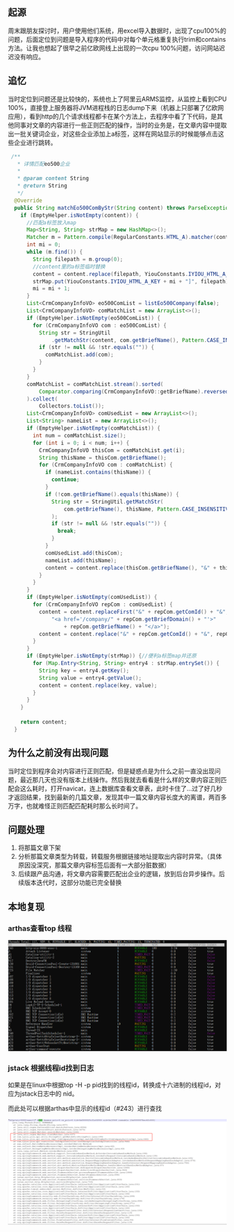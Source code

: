 ## 起源

周末跟朋友探讨时，用户使用他们系统，用excel导入数据时，出现了cpu100%的问题，后面定位到问题是导入程序的代码中对每个单元格重复执行trim和contains方法。让我也想起了很早之前亿欧网线上出现的一次cpu 100%问题，访问网站迟迟没有响应。

## 追忆

当时定位到问题还是比较快的，系统也上了阿里云ARMS监控，从监控上看到CPU 100%，直接登上服务器将JVM进程栈的日志dump下来（机器上只部署了亿欧网应用），看到http的几个请求线程都卡在某个方法上，去程序中看了下代码，是其他同事对文章的内容进行一些正则匹配的操作，当时的业务是，在文章内容中提取出一批关键词企业，对这些企业添加上a标签，这样在网站显示的时候能够点击这些企业进行跳转。

```java
 /**
   * 详情匹配eo500企业
   *
   * @param content String
   * @return String
   */
  @Override
  public String matchEo500ComByStr(String content) throws ParseException {
    if (EmptyHelper.isNotEmpty(content)) {
      //匹配a标签放入map
      Map<String, String> strMap = new HashMap<>();
      Matcher m = Pattern.compile(RegularConstants.HTML_A).matcher(content);
      int mi = 0;
      while (m.find()) {
        String filepath = m.group(0);
        //content里的a标签临时替换
        content = content.replace(filepath, YiouConstants.IYIOU_HTML_A_KEY + mi + "]");
        strMap.put(YiouConstants.IYIOU_HTML_A_KEY + mi + "]", filepath);
        mi = mi + 1;
      }
      List<CrmCompanyInfoVO> eo500ComList = listEo500Company(false);
      List<CrmCompanyInfoVO> comMatchList = new ArrayList<>();
      if (EmptyHelper.isNotEmpty(eo500ComList)) {
        for (CrmCompanyInfoVO com : eo500ComList) {
          String str = StringUtil
              .getMatchStr(content, com.getBriefName(), Pattern.CASE_INSENSITIVE);
          if (str != null && !str.equals("")) {
            comMatchList.add(com);
          }
        }
      }
      comMatchList = comMatchList.stream().sorted(
          Comparator.comparing(CrmCompanyInfoVO::getBriefName).reversed()
      ).collect(
          Collectors.toList());
      List<CrmCompanyInfoVO> comUsedList = new ArrayList<>();
      List<String> nameList = new ArrayList<>();
      if (EmptyHelper.isNotEmpty(comMatchList)) {
        int num = comMatchList.size();
        for (int i = 0; i < num; i++) {
          CrmCompanyInfoVO thisCom = comMatchList.get(i);
          String thisName = thisCom.getBriefName();
          for (CrmCompanyInfoVO com : comMatchList) {
            if (nameList.contains(thisName)) {
              continue;
            }
            if (!com.getBriefName().equals(thisName)) {
              String str = StringUtil.getMatchStr(
                  com.getBriefName(), thisName, Pattern.CASE_INSENSITIVE
              );
              if (str != null && !str.equals("")) {
                break;
              }
            }
            comUsedList.add(thisCom);
            nameList.add(thisName);
            content = content.replace(thisCom.getBriefName(), "&" + thisCom.getComId() + "&");
          }
        }
      }
      if (EmptyHelper.isNotEmpty(comUsedList)) {
        for (CrmCompanyInfoVO repCom : comUsedList) {
          content = content.replaceFirst("&" + repCom.getComId() + "&",
              "<a href='/company/" + repCom.getBriefDomain() + "'>"
                  + repCom.getBriefName() + "</a>");
          content = content.replace("&" + repCom.getComId() + "&", repCom.getBriefName());
        }
      }
      if (EmptyHelper.isNotEmpty(strMap)) {//便利a标签map并还原
        for (Map.Entry<String, String> entry4 : strMap.entrySet()) {
          String key = entry4.getKey();
          String value = entry4.getValue();
          content = content.replace(key, value);
        }
      }
    }

    return content;
  }
```



## 为什么之前没有出现问题

当时定位到程序会对内容进行正则匹配，但是疑惑点是为什么之前一直没出现问题，最近那几天也没有版本上线操作。然后我就去看看是什么样的文章内容正则匹配会这么耗时，打开navicat，连上数据库查看文章表，此时卡住了...过了好几秒才返回结果，找到最新的几篇文章，发现其中一篇文章内容长度大的离谱，两百多万字，也就难怪正则匹配匹配耗时那么长时间了。

## 问题处理

1. 将那篇文章下架
2. 分析那篇文章类型为转载，转载服务根据链接地址提取出内容时异常。（具体原因没深究，那篇文章内容标签后面有一大部分脏数据）
3. 后续跟产品沟通，将文章内容需要匹配出企业的逻辑，放到后台异步操作。后续版本迭代时，这部分功能已完全替换

## 本地复现

### arthas查看top 线程

![](../images/cpu_20230213154244.png)



### jstack 根据线程id找到日志

如果是在linux中根据top -H -p pid找到的线程id，转换成十六进制的线程id，对应为jstack日志中的 nid。

而此处可以根据arthas中显示的线程id（#243）进行查找

![](../images/cpu_20230213154338.png)